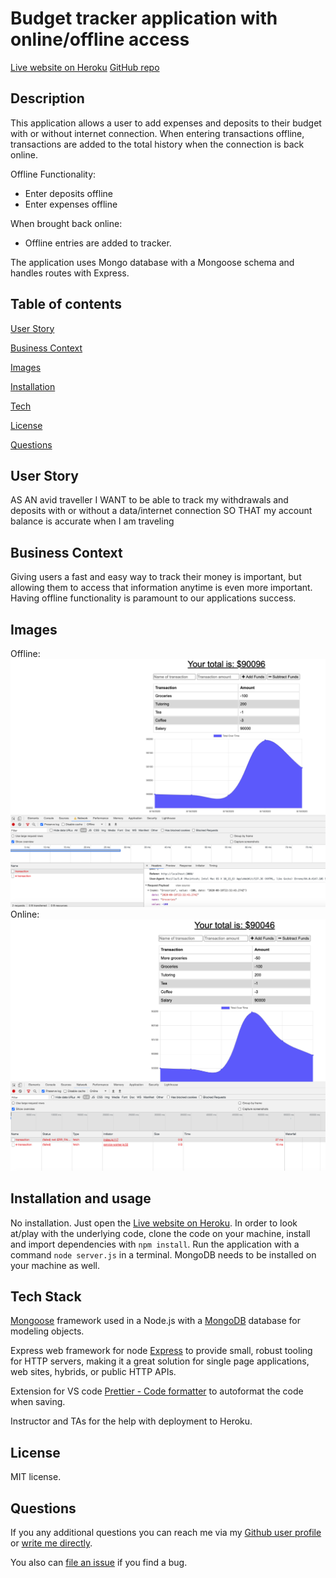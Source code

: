 # Budget tracker application with online/offline access

[Live website on Heroku]()
[GitHub repo]()

## Description

This application allows a user to add expenses and deposits to their budget with or without internet connection. When entering transactions offline, transactions are added to the total history when the connection is back online.

Offline Functionality:

- Enter deposits offline
- Enter expenses offline

When brought back online:

- Offline entries are added to tracker.

The application uses Mongo database with a Mongoose schema and handles routes with Express.

## Table of contents

[User Story](#user-story)

[Business Context](#business-context)

[Images](#images)

[Installation](#installation)

[Tech](#techStack)

[License](#license)

[Questions](#questions)

## User Story

AS AN avid traveller
I WANT to be able to track my withdrawals and deposits with or without a data/internet connection
SO THAT my account balance is accurate when I am traveling

## Business Context

Giving users a fast and easy way to track their money is important, but allowing them to access that information anytime is even more important. Having offline functionality is paramount to our applications success.

## Images

Offline:
![Offline](public/assets/offline.png)
Online:
![Online](public/assets/online.png)

## Installation and usage

No installation. Just open the [Live website on Heroku]().
In order to look at/play with the underlying code, clone the code on your machine, install and import dependencies with `npm install`. Run the application with a command `node server.js` in a terminal. MongoDB needs to be installed on your machine as well.

## Tech Stack

[Mongoose](https://www.npmjs.com/package/mongoose) framework used in a Node.js with a [MongoDB](https://www.mongodb.com/) database for modeling objects.

Express web framework for node [Express](https://www.npmjs.com/package/express) to provide small, robust tooling for HTTP servers, making it a great solution for single page applications, web sites, hybrids, or public HTTP APIs.

Extension for VS code [Prettier - Code formatter](https://marketplace.visualstudio.com/items?itemName=esbenp.prettier-vscode) to autoformat the code when saving.

Instructor and TAs for the help with deployment to Heroku.

## License

MIT license.

## Questions

If you any additional questions you can reach me via my [Github user profile](https://www.github.com/szaster) or [write me directly](mailto:szaster@protonmail.com).

You also can [file an issue]() if you find a bug.
